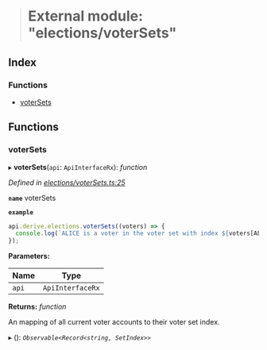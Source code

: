 > # External module: "elections/voterSets"

## Index

### Functions

* [voterSets](_elections_votersets_.md#votersets)

## Functions

###  voterSets

▸ **voterSets**(`api`: `ApiInterfaceRx`): *function*

*Defined in [elections/voterSets.ts:25](https://github.com/polkadot-js/api/blob/ebc2fbe/packages/api-derive/src/elections/voterSets.ts#L25)*

**`name`** voterSets

**`example`** 
<BR>

```javascript
api.derive.elections.voterSets((voters) => {
  console.log(`ALICE is a voter in the voter set with index ${voters[ALICE].toString()}.`);
});
```

**Parameters:**

Name | Type |
------ | ------ |
`api` | `ApiInterfaceRx` |

**Returns:** *function*

An mapping of all current voter accounts to their voter set index.

▸ (): *`Observable<Record<string, SetIndex>>`*